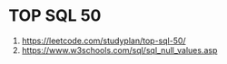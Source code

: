 # TOP SQL 50

1. https://leetcode.com/studyplan/top-sql-50/
2. https://www.w3schools.com/sql/sql_null_values.asp
